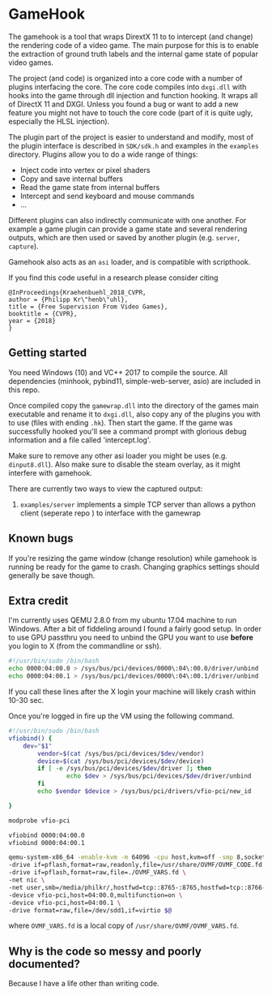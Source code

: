 # GameHook

The gamehook is a tool that wraps DirextX 11 to to intercept (and change) the rendering code of a video game. The main purpose for this is to enable the extraction of ground truth labels and the internal game state of popular video games.

The project (and code) is organized into a core code with a number of plugins interfacing the core. The core code compiles into `dxgi.dll` with hooks into the game through dll injection and function hooking. It wraps all of DirectX 11 and DXGI. Unless you found a bug or want to add a new feature you might not have to touch the core code (part of it is quite ugly, especially the HLSL injection).

The plugin part of the project is easier to understand and modify, most of the plugin interface is described in `SDK/sdk.h` and examples in the `examples` directory. Plugins allow you to do a wide range of things:
 * Inject code into vertex or pixel shaders
 * Copy and save internal buffers
 * Read the game state from internal buffers
 * Intercept and send keyboard and mouse commands
 * ...

Different plugins can also indirectly communicate with one another. For example a game plugin can provide a game state and several rendering outputs, which are then used or saved by another plugin (e.g. `server`, `capture`).

Gamehook also acts as an `asi` loader, and is compatible with scripthook.

If you find this code useful in a research please consider citing
```
@InProceedings{Kraehenbuehl_2018_CVPR,
author = {Philipp Kr\"henb\"uhl},
title = {Free Supervision From Video Games},
booktitle = {CVPR},
year = {2018}
}
```

## Getting started

You need Windows (10) and VC++ 2017 to compile the source. All dependencies (minhook, pybind11, simple-web-server, asio) are included in this repo.

Once compiled copy the `gamewrap.dll` into the directory of the games main executable and rename it to `dxgi.dll`, also copy any of the plugins you with to use (files with ending `.hk`).
Then start the game. If the game was successfully hooked you'll see a command prompt with glorious debug information and a file called 'intercept.log'.

Make sure to remove any other asi loader you might be uses (e.g. `dinput8.dll`). Also make sure to disable the steam overlay, as it might interfere with gamehook.

There are currently two ways to view the captured output:
 1. `examples/server` implements a simple TCP server than allows a python client (seperate repo ) to interface with the gamewrap


## Known bugs
If you're resizing the game window (change resolution) while gamehook is running be ready for the game to crash. Changing graphics settings should generally be save though.


## Extra credit

I'm currently uses QEMU 2.8.0 from my ubuntu 17.04 machine to run Windows. After a bit of fiddeling around I found a fairly good setup. 
In order to use GPU passthru you need to unbind the GPU you want to use **before** you login to X (from the commandline or ssh).
```bash
#!/usr/bin/sudo /bin/bash
echo 0000:04:00.0 > /sys/bus/pci/devices/0000\:04\:00.0/driver/unbind
echo 0000:04:00.1 > /sys/bus/pci/devices/0000\:04\:00.1/driver/unbind
```
If you call these lines after the X login your machine will likely crash within 10-30 sec.

Once you're logged in fire up the VM using the following command.

```bash
#!/usr/bin/sudo /bin/bash
vfiobind() {
    dev="$1"
        vendor=$(cat /sys/bus/pci/devices/$dev/vendor)
        device=$(cat /sys/bus/pci/devices/$dev/device)
        if [ -e /sys/bus/pci/devices/$dev/driver ]; then
                echo $dev > /sys/bus/pci/devices/$dev/driver/unbind
        fi
        echo $vendor $device > /sys/bus/pci/drivers/vfio-pci/new_id

}

modprobe vfio-pci

vfiobind 0000:04:00.0
vfiobind 0000:04:00.1

qemu-system-x86_64 -enable-kvm -m 64096 -cpu host,kvm=off -smp 8,sockets=1,cores=4,threads=2 \
-drive if=pflash,format=raw,readonly,file=/usr/share/OVMF/OVMF_CODE.fd \
-drive if=pflash,format=raw,file=./OVMF_VARS.fd \
-net nic \
-net user,smb=/media/philkr/,hostfwd=tcp::8765-:8765,hostfwd=tcp::8766-:8766,hostfwd=tcp::8767-:8767,hostfwd=tcp::3389-:3389 \
-device vfio-pci,host=04:00.0,multifunction=on \
-device vfio-pci,host=04:00.1 \
-drive format=raw,file=/dev/sdd1,if=virtio $@
```
where `OVMF_VARS.fd` is a local copy of `/usr/share/OVMF/OVMF_VARS.fd`.

## Why is the code so messy and poorly documented?

Because I have a life other than writing code.

